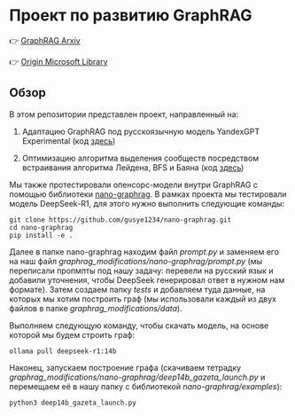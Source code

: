 # Проект по развитию GraphRAG

👉 [GraphRAG Arxiv](https://arxiv.org/pdf/2404.16130)

👉 [Origin Microsoft Library](https://github.com/microsoft/graphrag)

## Обзор

В этом репозитории представлен проект, направленный на:
1. Адаптацию GraphRAG под русскоязычную модель YandexGPT Experimental (код [здесь](https://github.com/alinaavanesyan/GraphRAG_for_YandexGPT))

2. Оптимизацию алгоритма выделения сообществ посредством встраивания алгоритма Лейдена, BFS и Баяна (код [здесь](https://github.com/mashagodunova/graphrag))

Мы также протестировали опенсорс-модели внутри GraphRAG с помощью библиотеки [nano-graphrag](https://github.com/gusye1234/nano-graphrag). В рамках проекта мы тестировали модель DeepSeek-R1, для этого нужно выполнить следующие команды:

```
git clone https://github.com/gusye1234/nano-graphrag.git
cd nano-graphrag
pip install -e .
```
Далее в папке nano-graphrag находим файл *prompt.py* и заменяем его на наш файл *graphrag_modifications/nano-graphrag/prompt.py* (мы переписали пропмпты под нашу задачу: перевели на русский язык и добавили уточнения, чтобы DeepSeek генерировал ответ в нужном нам формате). Затем создаем папку *tests* и добавляем туда данные, на которых мы хотим построить граф (мы использовали каждый из двух файлов в папке *graphrag_modifications/data*).

Выполняем следующую команду, чтобы скачать модель, на основе которой мы будем строить граф:
```
ollama pull deepseek-r1:14b
```

Наконец, запускаем построение графа (скачиваем тетрадку *graphrag_modifications/nano-graphrag/deep14b_gazeta_launch.py* и перемещаем её в нашу папку с библиотекой *nano-graphrag/examples*):
```
python3 deep14b_gazeta_launch.py
```

